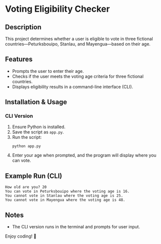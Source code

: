 # Voting Eligibility Checker

## Description
This project determines whether a user is eligible to vote in three fictional countries—Peturksbouipo, Stanlau, and Mayengua—based on their age.

## Features
- Prompts the user to enter their age.
- Checks if the user meets the voting age criteria for three fictional countries.
- Displays eligibility results in a command-line interface (CLI).

## Installation & Usage

### CLI Version
1. Ensure Python is installed.
2. Save the script as `app.py`.
3. Run the script:
   ```sh
   python app.py
   ```
4. Enter your age when prompted, and the program will display where you can vote.

## Example Run (CLI)
```
How old are you? 20
You can vote in Peturksbouipo where the voting age is 16.
You cannot vote in Stanlau where the voting age is 25.
You cannot vote in Mayengua where the voting age is 48.
```

## Notes
- The CLI version runs in the terminal and prompts for user input.

Enjoy coding! 🚀

